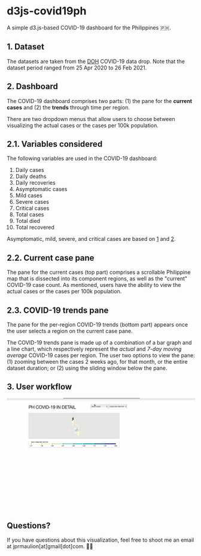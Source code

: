 # d3js-covid19ph
A simple d3.js-based COVID-19 dashboard for the Philippines 🇵🇭.

## 1. Dataset
The datasets are taken from the [DOH](https://doh.gov.ph) COVID-19 data drop. Note that the dataset period ranged from 25 Apr 2020 to 26 Feb 2021. 

## 2. Dashboard
The COVID-19 dashboard comprises two parts: (1) the pane for the **current cases** and (2) the **trends** through time per region.

There are two dropdown menus that allow users to choose between visualizing the actual cases or the cases per 100k population.

## 2.1. Variables considered
The following variables are used in the COVID-19 dashboard:
1. Daily cases
2. Daily deaths
3. Daily recoveries
4. Asymptomatic cases
5. Mild cases
6. Severe cases
7. Critical cases
8. Total cases
9. Total died
10. Total recovered


Asymptomatic, mild, severe, and critical cases are based on [1](https://doh.gov.ph/wp-content/uploads/2023/08/dm2022-0501.pdf) and [2](https://drive.google.com/file/d/1zQwcC4L4Z2KKWXjZ1xjS96JuGa9XrXeq/view).


## 2.2. Current case pane
The pane for the current cases (top part) comprises a scrollable Philippine map that is dissected into its component regions, as well as the "current" COVID-19 case count. As mentioned, users have the ability to view the actual cases or the cases per 100k population.

## 2.3. COVID-19 trends pane
The pane for the per-region COVID-19 trends (bottom part) appears once the user selects a region on the current case pane. 

The COVID-19 trends pane is made up of a combination of a bar graph and a line chart, which respectively represent the _actual_ and _7-day moving average_ COVID-19 cases per region. The user two options to view the pane: (1) zooming between the cases 2 weeks ago, for that month, or the entire dataset duration; or (2) using the sliding window below the pane.


## 3. User workflow
![](d3js_covid19ph_userWorkflow.gif)


## Questions?
If you have questions about this visualization, feel free to shoot me an email at jprmaulion[at]gmail[dot]com. 🫶🏽
